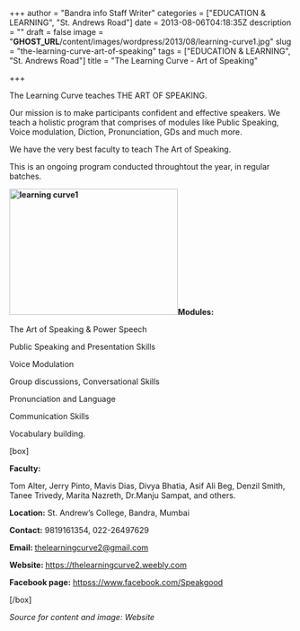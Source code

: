 +++
author = "Bandra info Staff Writer"
categories = ["EDUCATION &amp; LEARNING", "St. Andrews Road"]
date = 2013-08-06T04:18:35Z
description = ""
draft = false
image = "__GHOST_URL__/content/images/wordpress/2013/08/learning-curve1.jpg"
slug = "the-learning-curve-art-of-speaking"
tags = ["EDUCATION &amp; LEARNING", "St. Andrews Road"]
title = "The Learning Curve - Art of Speaking"

+++


<p>The Learning Curve teaches THE ART OF SPEAKING.</p>
<p>Our mission is to make participants confident and effective speakers. We teach a holistic program that comprises of modules like Public Speaking, Voice modulation, Diction, Pronunciation, GDs and much more.</p>
<p>We have the very best faculty to teach The Art of Speaking.</p>
<p>This is an ongoing program conducted throughtout the year, in regular batches.</p>
<p><b><a href="https://i1.wp.com/bandra.info/wp-content/uploads/2013/08/learning-curve1.jpg?ssl=1"><img loading="lazy" class="size-medium wp-image-3703 alignright" alt="learning curve1" src="https://i1.wp.com/bandra.info/wp-content/uploads/2013/08/learning-curve1.jpg?resize=300%2C225&#038;ssl=1" width="300" height="225" srcset="https://i1.wp.com/bandra.info/wp-content/uploads/2013/08/learning-curve1.jpg?resize=300%2C225&amp;ssl=1 300w, https://i1.wp.com/bandra.info/wp-content/uploads/2013/08/learning-curve1.jpg?w=602&amp;ssl=1 602w" sizes="(max-width: 300px) 100vw, 300px" data-recalc-dims="1" /></a>Modules:</b></p>
<p>The Art of Speaking &amp; Power Speech</p>
<p>Public Speaking and Presentation Skills</p>
<p>Voice Modulation</p>
<p>Group discussions, Conversational Skills</p>
<p>Pronunciation and Language</p>
<p>Communication Skills</p>
<p>Vocabulary building.</p>
<p>[box]</p>
<p><b>Faculty:</b></p>
<p>Tom Alter, Jerry Pinto, Mavis Dias, Divya Bhatia, Asif Ali Beg, Denzil Smith, Tanee Trivedy, Marita Nazreth, Dr.Manju Sampat, and others.</p>
<p><b>Location:</b> St. Andrew&#8217;s College, Bandra, Mumbai</p>
<p><b>Contact:</b> 9819161354, 022-26497629</p>
<p><b>Email: </b><a href="mailto:thelearningcurve2@gmail.com">thelearningcurve2@gmail.com</a></p>
<p><b>Website: </b><a href="https://thelearningcurve2.weebly.com/">https://thelearningcurve2.weebly.com</a></p>
<p><b>Facebook page:</b> <a href="httpss://www.facebook.com/Speakgood">httpss://www.facebook.com/Speakgood</a></p>
<p>[/box]</p>
<p><em>Source for content and image: Website</em></p>



